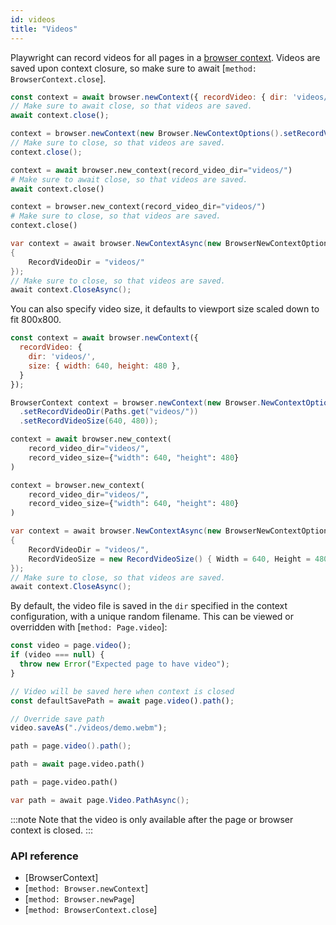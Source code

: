 ```yaml
---
id: videos
title: "Videos"
---
```


<!-- TOC -->

Playwright can record videos for all pages in a [browser context](./browser-contexts.md). Videos are saved
upon context closure, so make sure to await [`method: BrowserContext.close`].

```js
const context = await browser.newContext({ recordVideo: { dir: 'videos/' } });
// Make sure to await close, so that videos are saved.
await context.close();
```

```java
context = browser.newContext(new Browser.NewContextOptions().setRecordVideoDir(Paths.get("videos/")));
// Make sure to close, so that videos are saved.
context.close();
```

```python async
context = await browser.new_context(record_video_dir="videos/")
# Make sure to await close, so that videos are saved.
await context.close()
```

```python sync
context = browser.new_context(record_video_dir="videos/")
# Make sure to close, so that videos are saved.
context.close()
```

```csharp
var context = await browser.NewContextAsync(new BrowserNewContextOptions
{
    RecordVideoDir = "videos/"
});
// Make sure to close, so that videos are saved.
await context.CloseAsync();
```

You can also specify video size, it defaults to viewport size scaled down to fit 800x800.

```js
const context = await browser.newContext({
  recordVideo: {
    dir: 'videos/',
    size: { width: 640, height: 480 },
  }
});
```

```java
BrowserContext context = browser.newContext(new Browser.NewContextOptions()
  .setRecordVideoDir(Paths.get("videos/"))
  .setRecordVideoSize(640, 480));
```

```python async
context = await browser.new_context(
    record_video_dir="videos/",
    record_video_size={"width": 640, "height": 480}
)
```

```python sync
context = browser.new_context(
    record_video_dir="videos/",
    record_video_size={"width": 640, "height": 480}
)
```

```csharp
var context = await browser.NewContextAsync(new BrowserNewContextOptions
{
    RecordVideoDir = "videos/",
    RecordVideoSize = new RecordVideoSize() { Width = 640, Height = 480 }
});
// Make sure to close, so that videos are saved.
await context.CloseAsync();
```

By default, the video file is saved in the `dir` specified in the context configuration, with a unique random filename.
This can be viewed or overridden with [`method: Page.video`]:

```js
const video = page.video();
if (video === null) {
  throw new Error("Expected page to have video");
}

// Video will be saved here when context is closed
const defaultSavePath = await page.video().path();

// Override save path
video.saveAs("./videos/demo.webm");
```

```java
path = page.video().path();
```

```python async
path = await page.video.path()
```

```python sync
path = page.video.path()
```

```csharp
var path = await page.Video.PathAsync();
```

:::note
Note that the video is only available after the page or browser context is closed.
:::

### API reference
- [BrowserContext]
- [`method: Browser.newContext`]
- [`method: Browser.newPage`]
- [`method: BrowserContext.close`]
